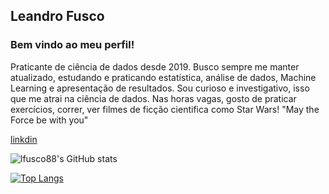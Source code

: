 <!--


**lfusco88/lfusco88** is a ✨ _special_ ✨ repository because its `README.md` (this file) appears on your GitHub profile.

Here are some ideas to get you started:

- 🔭 I’m currently working on ...
- 🌱 I’m currently learning ...
- 👯 I’m looking to collaborate on ...
- 🤔 I’m looking for help with ...
- 💬 Ask me about ...
- 📫 How to reach me: ...
- 😄 Pronouns: ...
- ⚡ Fun fact: ...
-->

## Leandro Fusco

### Bem vindo ao meu perfil! 

Praticante de ciência de dados desde 2019.
Busco sempre me manter atualizado, estudando e praticando estatística, análise de dados, Machine Learning e apresentação de resultados.
Sou curioso e investigativo, isso que me atrai na ciência de dados. Nas horas vagas, gosto de praticar exercícios, correr, ver filmes de ficção cientifica como Star Wars! "May the Force be with you" 


[linkdin](https://www.linkedin.com/in/leandro-fusco/)

![lfusco88's GitHub stats](https://github-readme-stats.vercel.app/api?username=lfusco88&show_icons=true&theme=radical)

[![Top Langs](https://github-readme-stats.vercel.app/api/top-langs/?username=lfusco88&layout=compact)](https://github.com/lfusco88/github-readme-stats)
